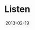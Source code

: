 ---
layout: music 
title: "Listen"
series: "Follow the Leader"
date: 2013-02-19 
description: "Brian Tome talks about listening."
audio: "http://www.crossroads.net/players/media/hq/followtheleader_02.mp3"
audio-duration: "34:47"
src: "http://www.crossroads.net/players/media/mediumHz/190x110_FL.jpg"
---